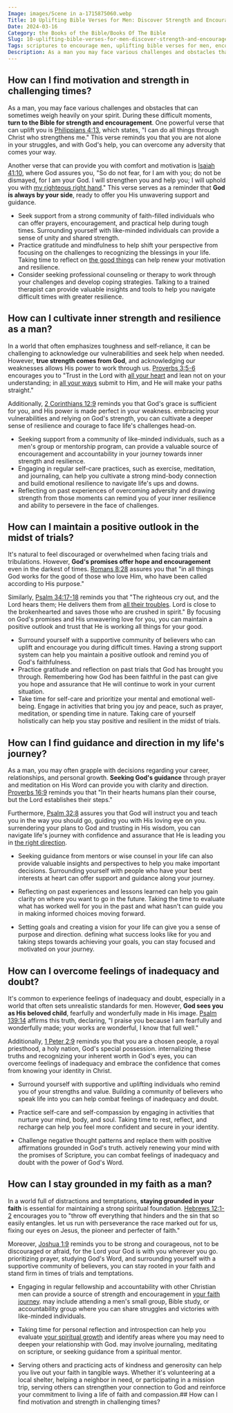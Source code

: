 ```yaml
---
Image: images/Scene in a-1715875060.webp
Title: 10 Uplifting Bible Verses for Men: Discover Strength and Encouragement in God's Word
Date: 2024-03-16
Category: the Books of the Bible/Books Of The Bible
Slug: 10-uplifting-bible-verses-for-men-discover-strength-and-encouragement-in-gods-word
Tags: scriptures to encourage men, uplifting bible verses for men, encouraging bible verses for men, bible verses to encourage men, motivational bible verses for men, encouraging scriptures for men, bible verse to encourage man, bible words of encouragement for men, encouraging verses for men, bible verses for men's strength, the books of the bible, books of the bible
Description: As a man you may face various challenges and obstacles that can sometimes weigh heavily on your spirit During these difficult moments turn to the Bible for strength and encouragement One powerful verse that can uplift you is Philippians 413 which states I can do all things through Christ who
---
```


## How can I find motivation and strength in challenging times?

As a man, you may face various challenges and obstacles that can sometimes weigh heavily on your spirit. During these difficult moments, **turn to the Bible for strength and encouragement**. One powerful verse that can uplift you is [Philippians 4:13](https://www.bibleref.com/Philippians/4/Philippians-4-13.html), which states, "I can do all things through Christ who strengthens me." This verse reminds you that you are not alone in your struggles, and with God's help, you can overcome any adversity that comes your way.

Another verse that can provide you with comfort and motivation is [Isaiah 41:10](https://www.bibleref.com/Isaiah/41/Isaiah-41-10.html), where God assures you, "So do not fear, for I am with you; do not be dismayed, for I am your God. I will strengthen you and help you; I will uphold you with [my righteous right hand](/top-bible-books-for-strengthening-faith-during-struggles)." This verse serves as a reminder that **God is always by your side**, ready to offer you His unwavering support and guidance.

- Seek support from a strong community of faith-filled individuals who can offer prayers, encouragement, and practical help during tough times. Surrounding yourself with like-minded individuals can provide a sense of unity and shared strength.
- Practice gratitude and mindfulness to help shift your perspective from focusing on the challenges to recognizing the blessings in your life. Taking time to reflect on [the good things](/5-powerful-prayers-for-overcoming-feelings-of-overwhelm) can help renew your motivation and resilience.
- Consider seeking professional counseling or therapy to work through your challenges and develop coping strategies. Talking to a trained therapist can provide valuable insights and tools to help you navigate difficult times with greater resilience.

## How can I cultivate inner strength and resilience as a man?

In a world that often emphasizes toughness and self-reliance, it can be challenging to acknowledge our vulnerabilities and seek help when needed. However, **true strength comes from God**, and acknowledging our weaknesses allows His power to work through us. [Proverbs 3:5-6](https://www.bibleref.com/Proverbs/3/Proverbs-3-5.html) encourages you to "Trust in the Lord with [all your heart](/5-powerful-prayers-for-trust-in-god-strengthen-your-faith-today) and lean not on your understanding; in [all your ways](/ultimate-guide-praying-for-wisdom-and-guidance-from-god) submit to Him, and He will make your paths straight."

Additionally, [2 Corinthians 12:9](https://www.bibleref.com/2-Corinthians/12/2-Corinthians-12-9.html) reminds you that God's grace is sufficient for you, and His power is made perfect in your weakness.  embracing your vulnerabilities and relying on God's strength, you can cultivate a deeper sense of resilience and courage to face life's challenges head-on.

- Seeking support from a community of like-minded individuals, such as a men's group or mentorship program, can provide a valuable source of encouragement and accountability in your journey towards inner strength and resilience.
- Engaging in regular self-care practices, such as exercise, meditation, and journaling, can help you cultivate a strong mind-body connection and build emotional resilience to navigate life's ups and downs.
- Reflecting on past experiences of overcoming adversity and drawing strength from those moments can remind you of your inner resilience and ability to persevere in the face of challenges.

## How can I maintain a positive outlook in the midst of trials?

It's natural to feel discouraged or overwhelmed when facing trials and tribulations. However, **God's promises offer hope and encouragement** even in the darkest of times. [Romans 8:28](https://www.bibleref.com/Romans/8/Romans-8-28.html) assures you that "in all things God works for the good of those who love Him, who have been called according to His purpose."

Similarly, [Psalm 34:17-18](https://www.bibleref.com/Psalm/34/Psalm-34-17.html) reminds you that "The righteous cry out, and the Lord hears them; He delivers them from [all their troubles](/5-powerful-prayers-for-overcoming-feelings-of-overwhelm).  Lord is close to the brokenhearted and saves those who are crushed in spirit." By focusing on God's promises and His unwavering love for you, you can maintain a positive outlook and trust that He is working all things for your good.

- Surround yourself with a supportive community of believers who can uplift and encourage you during difficult times. Having a strong support system can help you maintain a positive outlook and remind you of God's faithfulness.
- Practice gratitude and reflection on past trials that God has brought you through. Remembering how God has been faithful in the past can give you hope and assurance that He will continue to work in your current situation.
- Take time for self-care and prioritize your mental and emotional well-being. Engage in activities that bring you joy and peace, such as prayer, meditation, or spending time in nature. Taking care of yourself holistically can help you stay positive and resilient in the midst of trials.

## How can I find guidance and direction in my life's journey?

As a man, you may often grapple with decisions regarding your career, relationships, and personal growth. **Seeking God's guidance** through prayer and meditation on His Word can provide you with clarity and direction. [Proverbs 16:9](https://www.bibleref.com/Proverbs/16/Proverbs-16-9.html) reminds you that "In their hearts humans plan their course, but the Lord establishes their steps."

Furthermore, [Psalm 32:8](https://www.bibleref.com/Psalm/32/Psalm-32-8.html) assures you that God will instruct you and teach you in the way you should go, guiding you with His loving eye on you.  surrendering your plans to God and trusting in His wisdom, you can navigate life's journey with confidence and assurance that He is leading you in [the right direction](/powerful-ways-to-pray-for-someone-a-christians-guide-to-intercessory-power).

- Seeking guidance from mentors or wise counsel in your life can also provide valuable insights and perspectives to help you make important decisions. Surrounding yourself with people who have your best interests at heart can offer support and guidance along your journey.

- Reflecting on past experiences and lessons learned can help you gain clarity on where you want to go in the future. Taking the time to evaluate what has worked well for you in the past and what hasn't can guide you in making informed choices moving forward.

- Setting goals and creating a vision for your life can give you a sense of purpose and direction.  defining what success looks like for you and taking steps towards achieving your goals, you can stay focused and motivated on your journey.

## How can I overcome feelings of inadequacy and doubt?

It's common to experience feelings of inadequacy and doubt, especially in a world that often sets unrealistic standards for men. However, **God sees you as His beloved child**, fearfully and wonderfully made in His image. [Psalm 139:14](https://www.bibleref.com/Psalm/139/Psalm-139-14.html) affirms this truth, declaring, "I praise you because I am fearfully and wonderfully made; your works are wonderful, I know that full well."

Additionally, [1 Peter 2:9](https://www.bibleref.com/1-Peter/2/1-Peter-2-9.html) reminds you that you are a chosen people, a royal priesthood, a holy nation, God's special possession.  internalizing these truths and recognizing your inherent worth in God's eyes, you can overcome feelings of inadequacy and embrace the confidence that comes from knowing your identity in Christ.

- Surround yourself with supportive and uplifting individuals who remind you of your strengths and value. Building a community of believers who speak life into you can help combat feelings of inadequacy and doubt.

- Practice self-care and self-compassion by engaging in activities that nurture your mind, body, and soul. Taking time to rest, reflect, and recharge can help you feel more confident and secure in your identity.

- Challenge negative thought patterns and replace them with positive affirmations grounded in God's truth.  actively renewing your mind with the promises of Scripture, you can combat feelings of inadequacy and doubt with the power of God's Word.

## How can I stay grounded in my faith as a man?

In a world full of distractions and temptations, **staying grounded in your faith** is essential for maintaining a strong spiritual foundation. [Hebrews 12:1-2](https://www.bibleref.com/Hebrews/12/Hebrews-12-1.html) encourages you to "throw off everything that hinders and the sin that so easily entangles.  let us run with perseverance the race marked out for us, fixing our eyes on Jesus, the pioneer and perfecter of faith."

Moreover, [Joshua 1:9](https://www.bibleref.com/Joshua/1/Joshua-1-9.html) reminds you to be strong and courageous, not to be discouraged or afraid, for the Lord your God is with you wherever you go.  prioritizing prayer, studying God's Word, and surrounding yourself with a supportive community of believers, you can stay rooted in your faith and stand firm in times of trials and temptations.

- Engaging in regular fellowship and accountability with other Christian men can provide a source of strength and encouragement in [your faith journey](/unveiling-the-power-of-bible-study-fellowship-bsf-a-comprehensive-guide-to-spiritual-growth).  may include attending a men's small group, Bible study, or accountability group where you can share struggles and victories with like-minded individuals.

- Taking time for personal reflection and introspection can help you evaluate [your spiritual growth](/10-essential-bible-verses-for-strength-and-encouragement) and identify areas where you may need to deepen your relationship with God.  may involve journaling, meditating on scripture, or seeking guidance from a spiritual mentor.

- Serving others and practicing acts of kindness and generosity can help you live out your faith in tangible ways. Whether it's volunteering at a local shelter, helping a neighbor in need, or participating in a mission trip, serving others can strengthen your connection to God and reinforce your commitment to living a life of faith and compassion.## How can I find motivation and strength in challenging times?